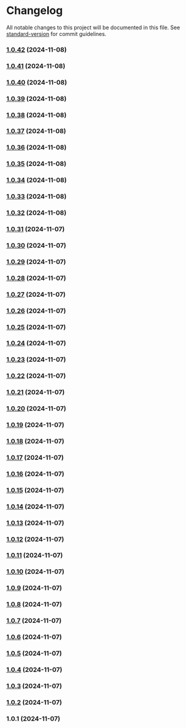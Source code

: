 # Changelog

All notable changes to this project will be documented in this file. See [standard-version](https://github.com/conventional-changelog/standard-version) for commit guidelines.

### [1.0.42](https://github.com/yourusername/wibu-pkg/compare/v1.0.41...v1.0.42) (2024-11-08)

### [1.0.41](https://github.com/yourusername/wibu-pkg/compare/v1.0.40...v1.0.41) (2024-11-08)

### [1.0.40](https://github.com/yourusername/wibu-pkg/compare/v1.0.39...v1.0.40) (2024-11-08)

### [1.0.39](https://github.com/yourusername/wibu-pkg/compare/v1.0.38...v1.0.39) (2024-11-08)

### [1.0.38](https://github.com/yourusername/wibu-pkg/compare/v1.0.37...v1.0.38) (2024-11-08)

### [1.0.37](https://github.com/yourusername/wibu-pkg/compare/v1.0.36...v1.0.37) (2024-11-08)

### [1.0.36](https://github.com/yourusername/wibu-pkg/compare/v1.0.35...v1.0.36) (2024-11-08)

### [1.0.35](https://github.com/yourusername/wibu-pkg/compare/v1.0.34...v1.0.35) (2024-11-08)

### [1.0.34](https://github.com/yourusername/wibu-pkg/compare/v1.0.33...v1.0.34) (2024-11-08)

### [1.0.33](https://github.com/yourusername/wibu-pkg/compare/v1.0.32...v1.0.33) (2024-11-08)

### [1.0.32](https://github.com/yourusername/wibu-pkg/compare/v1.0.31...v1.0.32) (2024-11-08)

### [1.0.31](https://github.com/yourusername/wibu-pkg/compare/v1.0.30...v1.0.31) (2024-11-07)

### [1.0.30](https://github.com/yourusername/wibu-pkg/compare/v1.0.29...v1.0.30) (2024-11-07)

### [1.0.29](https://github.com/yourusername/wibu-pkg/compare/v1.0.28...v1.0.29) (2024-11-07)

### [1.0.28](https://github.com/yourusername/wibu-pkg/compare/v1.0.27...v1.0.28) (2024-11-07)

### [1.0.27](https://github.com/yourusername/wibu-pkg/compare/v1.0.26...v1.0.27) (2024-11-07)

### [1.0.26](https://github.com/yourusername/wibu-pkg/compare/v1.0.25...v1.0.26) (2024-11-07)

### [1.0.25](https://github.com/yourusername/wibu-pkg/compare/v1.0.24...v1.0.25) (2024-11-07)

### [1.0.24](https://github.com/yourusername/wibu-pkg/compare/v1.0.23...v1.0.24) (2024-11-07)

### [1.0.23](https://github.com/yourusername/wibu-pkg/compare/v1.0.22...v1.0.23) (2024-11-07)

### [1.0.22](https://github.com/yourusername/wibu-pkg/compare/v1.0.21...v1.0.22) (2024-11-07)

### [1.0.21](https://github.com/yourusername/wibu-pkg/compare/v1.0.20...v1.0.21) (2024-11-07)

### [1.0.20](https://github.com/yourusername/wibu-pkg/compare/v1.0.19...v1.0.20) (2024-11-07)

### [1.0.19](https://github.com/yourusername/wibu-pkg/compare/v1.0.18...v1.0.19) (2024-11-07)

### [1.0.18](https://github.com/yourusername/wibu-pkg/compare/v1.0.17...v1.0.18) (2024-11-07)

### [1.0.17](https://github.com/yourusername/wibu-pkg/compare/v1.0.16...v1.0.17) (2024-11-07)

### [1.0.16](https://github.com/yourusername/wibu-pkg/compare/v1.0.15...v1.0.16) (2024-11-07)

### [1.0.15](https://github.com/yourusername/wibu-pkg/compare/v1.0.14...v1.0.15) (2024-11-07)

### [1.0.14](https://github.com/yourusername/wibu-pkg/compare/v1.0.13...v1.0.14) (2024-11-07)

### [1.0.13](https://github.com/yourusername/wibu-pkg/compare/v1.0.12...v1.0.13) (2024-11-07)

### [1.0.12](https://github.com/yourusername/wibu-pkg/compare/v1.0.11...v1.0.12) (2024-11-07)

### [1.0.11](https://github.com/yourusername/wibu-pkg/compare/v1.0.10...v1.0.11) (2024-11-07)

### [1.0.10](https://github.com/yourusername/wibu-pkg/compare/v1.0.9...v1.0.10) (2024-11-07)

### [1.0.9](https://github.com/yourusername/wibu-pkg/compare/v1.0.8...v1.0.9) (2024-11-07)

### [1.0.8](https://github.com/yourusername/wibu-pkg/compare/v1.0.7...v1.0.8) (2024-11-07)

### [1.0.7](https://github.com/yourusername/wibu-pkg/compare/v1.0.6...v1.0.7) (2024-11-07)

### [1.0.6](https://github.com/yourusername/wibu-pkg/compare/v1.0.5...v1.0.6) (2024-11-07)

### [1.0.5](https://github.com/yourusername/wibu-pkg/compare/v1.0.4...v1.0.5) (2024-11-07)

### [1.0.4](https://github.com/yourusername/wibu-pkg/compare/v1.0.3...v1.0.4) (2024-11-07)

### [1.0.3](https://github.com/yourusername/wibu-pkg/compare/v1.0.2...v1.0.3) (2024-11-07)

### [1.0.2](https://github.com/yourusername/wibu-pkg/compare/v1.0.1...v1.0.2) (2024-11-07)

### 1.0.1 (2024-11-07)
